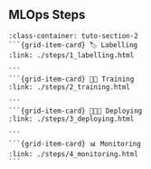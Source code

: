 ## MLOps Steps

````{grid}  1 1 4 4
:class-container: tuto-section-2
```{grid-item-card} 🏷 Labelling
:link: ./steps/1_labelling.html

```
```{grid-item-card} 💪🏽 Training
:link: ./steps/2_training.html

```
```{grid-item-card} 👨🏽‍💻 Deploying
:link: ./steps/3_deploying.html

```
```{grid-item-card} 📊 Monitoring
:link: ./steps/4_monitoring.html
```
````
